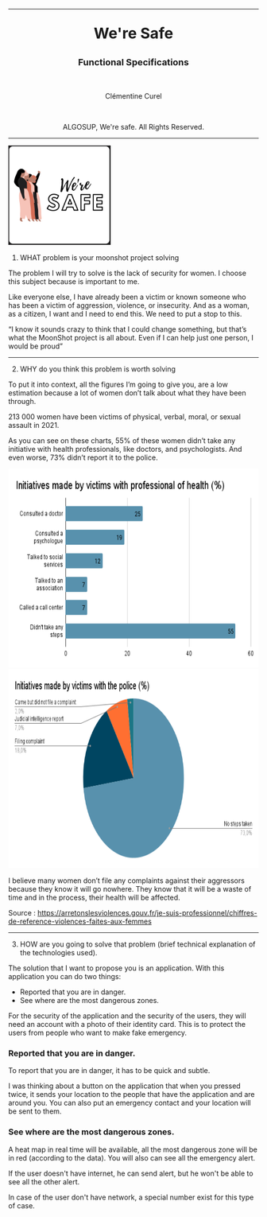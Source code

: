 
<hr>
<p  align="center"  style="font-weight: bold; font-size: 30px"> We're Safe </p>

<p  align="center"  style="font-weight: bold; font-size: 18px">Functional Specifications</p>

<br>

<p  align="center"> Clémentine Curel</p>  

<br>

<p  align="center"> ALGOSUP,  We're safe. All Rights Reserved. </p>

<hr>

<img src=./Pictures/logo.png alt="logo" height="200">

1. WHAT problem is your moonshot project solving

The problem I will try to solve is the lack of security for women.
I choose this subject because is important to me.

Like everyone else, I have already been a victim or known someone who has been a victim of aggression, violence, or insecurity. And as a woman, as a citizen, I want and I need to end this. We need to put a stop to this.

“I know it sounds crazy to think that I could change something, but that’s what the MoonShot project is all about. Even if I can help just one person, I would be proud”

<hr>

2. WHY do you think this problem is worth solving

To put it into context, all the figures I’m going to give you, are a low estimation because a lot of women don’t talk about what they have been through.

213 000 women have been victims of physical, verbal, moral, or sexual assault in 2021.

As you can see on these charts, 55% of these women didn’t take any initiative with health professionals, like doctors, and psychologists. And even worse, 73% didn’t report it to the police.

<img src=./Pictures/ChartDoctor.png alt="doctor chart" height="400">
<img src=./Pictures/ChartPolice.png alt="police chart" height="400">


I believe many women don’t file any complaints against their aggressors because they know it will go nowhere. They know that it will be a waste of time and in the process, their health will be affected. 

Source : https://arretonslesviolences.gouv.fr/je-suis-professionnel/chiffres-de-reference-violences-faites-aux-femmes

<hr>

3. HOW are you going to solve that problem (brief technical explanation of the technologies used).

The solution that I want to propose you is an application. With this application you can do two things: 

- Reported that you are in danger.
- See where are the most dangerous zones.

For the security of the application and the security of the users, they will need an account with a photo of their identity card. This is to protect the users from people who want to make fake emergency.

### Reported that you are in danger.

To report that you are in danger, it has to be quick and subtle. 

I was thinking about a button on the application that when you pressed twice, it sends your location to the people that have the application and are around you. You can also put an emergency contact and your location will be sent to them.

### See where are the most dangerous zones.

A heat map in real time will be available, all the most dangerous zone will be in red (according to the data). You will also can see all the emergency alert.

If the user doesn't have internet, he can send alert, but he won't be able to see all the other alert. 

In case of the user don't have network, a special number exist for this type of case. 
